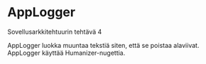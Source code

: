 # AppLogger
Sovellusarkkitehtuurin tehtävä 4

AppLogger luokka muuntaa tekstiä siten, että se poistaa alaviivat.
AppLogger käyttää Humanizer-nugettia.
